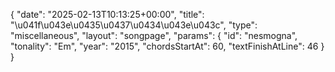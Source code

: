 {
    "date": "2025-02-13T10:13:25+00:00",
    "title": "\u041f\u043e\u0435\u0437\u0434\u043e\u043c",
    "type": "miscellaneous",
    "layout": "songpage",
    "params": {
        "id": "nesmogna",
        "tonality": "Em",
        "year": "2015",
        "chordsStartAt": 60,
        "textFinishAtLine": 46
    }
}